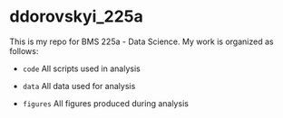 # ddorovskyi_225a
 
This is my repo for BMS 225a - Data Science. My work is organized as follows:

- `code` All scripts used in analysis

- `data` All data used for analysis

- `figures` All figures produced during analysis